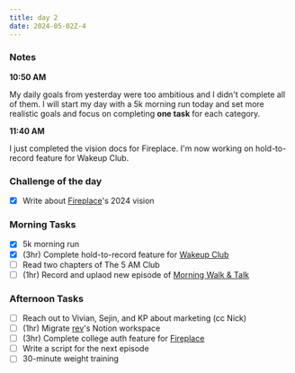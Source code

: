 ```yaml
---
title: day 2
date: 2024-05-02Z-4
---
```


### Notes

**10:50 AM**

My daily goals from yesterday were too ambitious and I didn't complete all of them. I will start my day with a 5k morning run today and set more realistic goals and focus on completing **one task** for each category.

**11:40 AM**

I just completed the vision docs for Fireplace. I'm now working on hold-to-record feature for Wakeup Club.

### Challenge of the day

- [x] Write about [Fireplace](https://makefireplace.com)'s 2024 vision

### Morning Tasks

- [x] 5k morning run
- [x] (3hr) Complete hold-to-record feature for [Wakeup Club](https://wakeupclubapp.com)
- [ ] Read two chapters of The 5 AM Club
- [ ] (1hr) Record and uplaod new episode of [Morning Walk & Talk](https://www.youtube.com/playlist?list=PLV4wvVQg3Ij9KLKERa1giDFAV5UQ4e9yg)

### Afternoon Tasks

- [ ] Reach out to Vivian, Sejin, and KP about marketing (cc Nick)
- [ ] (1hr) Migrate [rev](https://rev.school)'s Notion workspace
- [ ] (3hr) Complete college auth feature for [Fireplace](https://makefireplace.com)
- [ ] Write a script for the next episode
- [ ] 30-minute weight training
